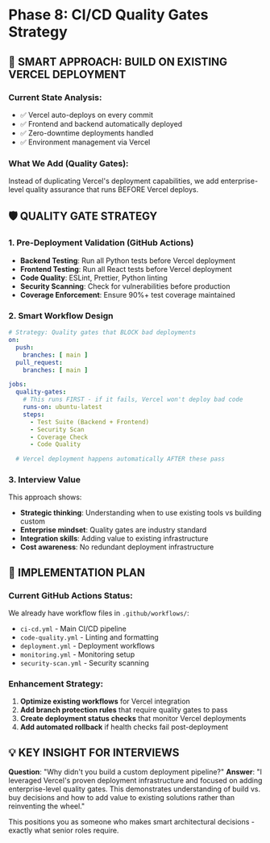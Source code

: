# Phase 8: CI/CD Quality Gates Strategy

## 🎯 **SMART APPROACH: BUILD ON EXISTING VERCEL DEPLOYMENT**

### **Current State Analysis:**
- ✅ Vercel auto-deploys on every commit
- ✅ Frontend and backend automatically deployed
- ✅ Zero-downtime deployments handled
- ✅ Environment management via Vercel

### **What We Add (Quality Gates):**
Instead of duplicating Vercel's deployment capabilities, we add enterprise-level quality assurance that runs BEFORE Vercel deploys.

## 🛡️ **QUALITY GATE STRATEGY**

### **1. Pre-Deployment Validation (GitHub Actions)**
- **Backend Testing**: Run all Python tests before Vercel deployment
- **Frontend Testing**: Run all React tests before Vercel deployment
- **Code Quality**: ESLint, Prettier, Python linting
- **Security Scanning**: Check for vulnerabilities before production
- **Coverage Enforcement**: Ensure 90%+ test coverage maintained

### **2. Smart Workflow Design**
```yaml
# Strategy: Quality gates that BLOCK bad deployments
on:
  push:
    branches: [ main ]
  pull_request:
    branches: [ main ]

jobs:
  quality-gates:
    # This runs FIRST - if it fails, Vercel won't deploy bad code
    runs-on: ubuntu-latest
    steps:
      - Test Suite (Backend + Frontend)
      - Security Scan
      - Coverage Check
      - Code Quality

  # Vercel deployment happens automatically AFTER these pass
```

### **3. Interview Value**
This approach shows:
- **Strategic thinking**: Understanding when to use existing tools vs building custom
- **Enterprise mindset**: Quality gates are industry standard
- **Integration skills**: Adding value to existing infrastructure
- **Cost awareness**: No redundant deployment infrastructure

## 🚀 **IMPLEMENTATION PLAN**

### **Current GitHub Actions Status:**
We already have workflow files in `.github/workflows/`:
- `ci-cd.yml` - Main CI/CD pipeline
- `code-quality.yml` - Linting and formatting
- `deployment.yml` - Deployment workflows
- `monitoring.yml` - Monitoring setup
- `security-scan.yml` - Security scanning

### **Enhancement Strategy:**
1. **Optimize existing workflows** for Vercel integration
2. **Add branch protection rules** that require quality gates to pass
3. **Create deployment status checks** that monitor Vercel deployments
4. **Add automated rollback** if health checks fail post-deployment

## 💡 **KEY INSIGHT FOR INTERVIEWS**

**Question**: "Why didn't you build a custom deployment pipeline?"
**Answer**: "I leveraged Vercel's proven deployment infrastructure and focused on adding enterprise-level quality gates. This demonstrates understanding of build vs. buy decisions and how to add value to existing solutions rather than reinventing the wheel."

This positions you as someone who makes smart architectural decisions - exactly what senior roles require.
